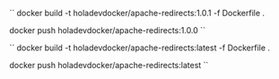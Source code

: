 ``
docker build -t holadevdocker/apache-redirects:1.0.1 -f Dockerfile .

docker push holadevdocker/apache-redirects:1.0.0
``

``
docker build -t holadevdocker/apache-redirects:latest -f Dockerfile .

docker push holadevdocker/apache-redirects:latest
``
